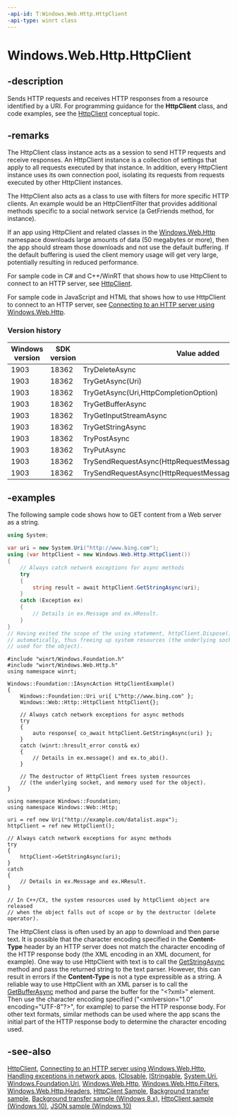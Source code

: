 ```yaml
---
-api-id: T:Windows.Web.Http.HttpClient
-api-type: winrt class
---
```


<!-- Class syntax.
public class HttpClient : Windows.Foundation.IClosable, Windows.Foundation.IStringable, Windows.Web.Http.IHttpClient
-->

# Windows.Web.Http.HttpClient

## -description

Sends HTTP requests and receives HTTP responses from a resource identified by a URI. For programming guidance for the **HttpClient** class, and code examples, see the [HttpClient](/windows/uwp/networking/httpclient) conceptual topic.

## -remarks

The HttpClient class instance acts as a session to send HTTP requests and receive responses. An HttpClient instance is a collection of settings that apply to all requests executed by that instance. In addition, every HttpClient instance uses its own connection pool, isolating its requests from requests executed by other HttpClient instances.

The HttpClient also acts as a class to use with filters for more specific HTTP clients. An example would be an HttpClientFilter that provides additional methods specific to a social network service (a GetFriends method, for instance).

If an app using HttpClient and related classes in the [Windows.Web.Http](windows_web_http.md) namespace downloads large amounts of data (50 megabytes or more), then the app should stream those downloads and not use the default buffering. If the default buffering is used the client memory usage will get very large, potentially resulting in reduced performance.

For sample code in C# and C++/WinRT that shows how to use HttpClient to connect to an HTTP server, see [HttpClient](/windows/uwp/networking/httpclient).

For sample code in JavaScript and HTML that shows how to use HttpClient to connect to an HTTP server, see [Connecting to an HTTP server using Windows.Web.Http](/previous-versions/windows/apps/dn469430(v=win.10)).

### Version history

| Windows version | SDK version | Value added |
| -- | -- | -- |
| 1903 | 18362 | TryDeleteAsync |
| 1903 | 18362 | TryGetAsync(Uri) |
| 1903 | 18362 | TryGetAsync(Uri,HttpCompletionOption) |
| 1903 | 18362 | TryGetBufferAsync |
| 1903 | 18362 | TryGetInputStreamAsync |
| 1903 | 18362 | TryGetStringAsync |
| 1903 | 18362 | TryPostAsync |
| 1903 | 18362 | TryPutAsync |
| 1903 | 18362 | TrySendRequestAsync(HttpRequestMessage) |
| 1903 | 18362 | TrySendRequestAsync(HttpRequestMessage,HttpCompletionOption) |

## -examples

The following sample code shows how to GET content from a Web server as a string.

```csharp
using System;

var uri = new System.Uri("http://www.bing.com");
using (var httpClient = new Windows.Web.Http.HttpClient())
{
    // Always catch network exceptions for async methods
    try
    {
        string result = await httpClient.GetStringAsync(uri);
    }
    catch (Exception ex)
    {
        // Details in ex.Message and ex.HResult.
    }
}
// Having exited the scope of the using statement, httpClient.Dispose() will be called
// automatically, thus freeing up system resources (the underlying socket, and memory
// used for the object).
```

```cppwinrt
#include "winrt/Windows.Foundation.h"
#include "winrt/Windows.Web.Http.h"
using namespace winrt;

Windows::Foundation::IAsyncAction HttpClientExample()
{
    Windows::Foundation::Uri uri{ L"http://www.bing.com" };
    Windows::Web::Http::HttpClient httpClient{};

    // Always catch network exceptions for async methods
    try
    {
        auto response{ co_await httpClient.GetStringAsync(uri) };
    }
    catch (winrt::hresult_error const& ex)
    {
        // Details in ex.message() and ex.to_abi().
    }

    // The destructor of HttpClient frees system resources
    // (the underlying socket, and memory used for the object).
}
```

```cppcx
using namespace Windows::Foundation;
using namespace Windows::Web::Http;

uri = ref new Uri("http://example.com/datalist.aspx");
httpClient = ref new HttpClient();

// Always catch network exceptions for async methods
try 
{
    httpClient->GetStringAsync(uri);
}
catch 
{
    // Details in ex.Message and ex.HResult.   
}

// In C++/CX, the system resources used by httpClient object are released 
// when the object falls out of scope or by the destructor (delete operator).
```

The HttpClient class is often used by an app to download and then parse text. It is possible that the character encoding specified in the **Content-Type** header by an HTTP server does not match the character encoding of the HTTP response body (the XML encoding in an XML document, for example). One way to use HttpClient with text is to call the [GetStringAsync](httpclient_getstringasync_149346728.md) method and pass the returned string to the text parser. However, this can result in errors if the **Content-Type** is not a type expressible as a string. A reliable way to use HttpClient with an XML parser is to call the [GetBufferAsync](httpclient_getbufferasync_894906839.md) method and parse the buffer for the "&lt;?xml&gt;" element. Then use the character encoding specified ("&lt;xmlversion="1.0" encoding="UTF-8"?&gt;", for example) to parse the HTTP response body. For other text formats, similar methods can be used where the app scans the initial part of the HTTP response body to determine the character encoding used.

## -see-also

[HttpClient](/windows/uwp/networking/httpclient), [Connecting to an HTTP server using Windows.Web.Http](/previous-versions/windows/apps/dn469430(v=win.10)), [Handling exceptions in network apps](/previous-versions/windows/apps/dn263211(v=win.10)), [IClosable](../windows.foundation/iclosable.md), [IStringable](../windows.foundation/istringable.md), [System.Uri](/dotnet/api/system.uri?view=dotnet-uwp-10.0&preserve-view=true), [Windows.Foundation.Uri](../windows.foundation/uri.md), [Windows.Web.Http](windows_web_http.md), [Windows.Web.Http.Filters](../windows.web.http.filters/windows_web_http_filters.md), [Windows.Web.Http.Headers](../windows.web.http.headers/windows_web_http_headers.md), [HttpClient Sample](/samples/browse/), [Background transfer sample](https://github.com/Microsoft/Windows-universal-samples/tree/master/Samples/BackgroundTransfer), [Background transfer sample (Windows 8.x)](https://github.com/microsoftarchive/msdn-code-gallery-microsoft/tree/master/Official%20Windows%20Platform%20Sample/Background%20Transfer%20sample), [HttpClient sample (Windows 10)](https://github.com/Microsoft/Windows-universal-samples/tree/master/Samples/HttpClient), [JSON sample (Windows 10)](https://go.microsoft.com/fwlink/p/?LinkId=620556)

